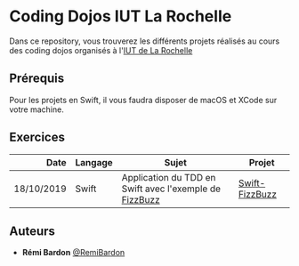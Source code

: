 # Coding Dojos IUT La Rochelle

Dans ce repository, vous trouverez les différents projets réalisés au cours des coding dojos organisés à l'[IUT de La Rochelle](http://www.iut-larochelle.fr)

## Prérequis

Pour les projets en Swift, il vous faudra disposer de macOS et XCode sur votre machine.

## Exercices

|Date      |Langage|Sujet                                                                                            |Projet                          |
|---------:|-------|-------------------------------------------------------------------------------------------------|--------------------------------|
|18/10/2019|Swift  |Application du TDD en Swift avec l'exemple de [FizzBuzz](https://en.wikipedia.org/wiki/Fizz_buzz)|[Swift-FizzBuzz](Swift-FizzBuzz)|

## Auteurs

* **Rémi Bardon** [@RemiBardon](https://github.com/RemiBardon)
